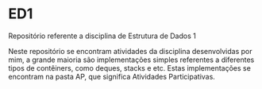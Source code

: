 # ED1
Repositório referente a disciplina de Estrutura de Dados 1

Neste repositório se encontram atividades da disciplina desenvolvidas por mim, a grande maioria são implementações simples referentes a diferentes tipos de contêiners, como deques, stacks e etc. Estas implementações se encontram na pasta AP, que significa Atividades Participativas.
